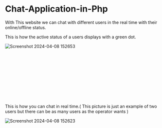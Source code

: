 # Chat-Application-in-Php
With This website we can chat with different users in the real time with their online/offline status.

This is how the active status of a users displays with a green dot.

![Screenshot 2024-04-08 152653](https://github.com/garimadeshmukh07/Chat-Application-in-Php/assets/105973047/980f5caa-1d9d-4aa9-9ab8-99215f87e1fb)
<br/>

<br/><br/><br/><br/><br/><br/><br/><br/><br/>












This is how you can chat in real time.( This picture is just an example of two users but there can be as many users as the operator wants )

![Screenshot 2024-04-08 152623](https://github.com/garimadeshmukh07/Chat-Application-in-Php/assets/105973047/ed456868-60d0-4bbc-8e91-4f89dfce3ce6)



